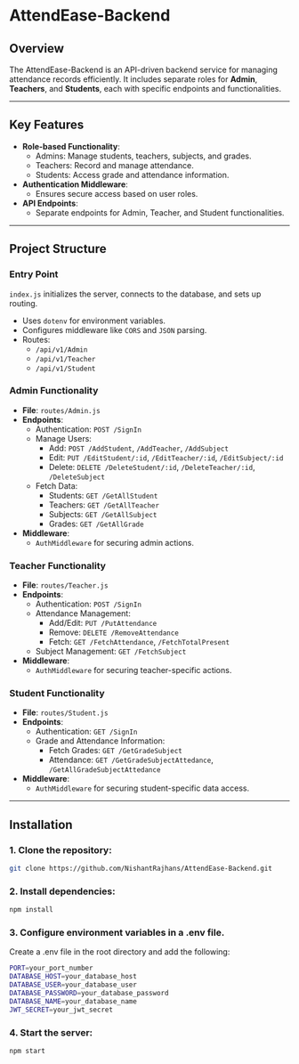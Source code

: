 # **AttendEase-Backend**

## **Overview**
The AttendEase-Backend is an API-driven backend service for managing attendance records efficiently. It includes separate roles for **Admin**, **Teachers**, and **Students**, each with specific endpoints and functionalities.

---

## **Key Features**
- **Role-based Functionality**:
  - Admins: Manage students, teachers, subjects, and grades.
  - Teachers: Record and manage attendance.
  - Students: Access grade and attendance information.
- **Authentication Middleware**:
  - Ensures secure access based on user roles.
- **API Endpoints**:
  - Separate endpoints for Admin, Teacher, and Student functionalities.

---

## **Project Structure**

### **Entry Point**
`index.js` initializes the server, connects to the database, and sets up routing.  
- Uses `dotenv` for environment variables.
- Configures middleware like `CORS` and `JSON` parsing.
- Routes:
  - `/api/v1/Admin`
  - `/api/v1/Teacher`
  - `/api/v1/Student`

### **Admin Functionality**
- **File**: `routes/Admin.js`
- **Endpoints**:
  - Authentication: `POST /SignIn`
  - Manage Users:
    - Add: `POST /AddStudent`, `/AddTeacher`, `/AddSubject`
    - Edit: `PUT /EditStudent/:id`, `/EditTeacher/:id`, `/EditSubject/:id`
    - Delete: `DELETE /DeleteStudent/:id`, `/DeleteTeacher/:id`, `/DeleteSubject`
  - Fetch Data:
    - Students: `GET /GetAllStudent`
    - Teachers: `GET /GetAllTeacher`
    - Subjects: `GET /GetAllSubject`
    - Grades: `GET /GetAllGrade`
- **Middleware**:
  - `AuthMiddleware` for securing admin actions.

### **Teacher Functionality**
- **File**: `routes/Teacher.js`
- **Endpoints**:
  - Authentication: `POST /SignIn`
  - Attendance Management:
    - Add/Edit: `PUT /PutAttendance`
    - Remove: `DELETE /RemoveAttendance`
    - Fetch: `GET /FetchAttendance`, `/FetchTotalPresent`
  - Subject Management: `GET /FetchSubject`
- **Middleware**:
  - `AuthMiddleware` for securing teacher-specific actions.

### **Student Functionality**
- **File**: `routes/Student.js`
- **Endpoints**:
  - Authentication: `GET /SignIn`
  - Grade and Attendance Information:
    - Fetch Grades: `GET /GetGradeSubject`
    - Attendance: `GET /GetGradeSubjectAttedance`, `/GetAllGradeSubjectAttedance`
- **Middleware**:
  - `AuthMiddleware` for securing student-specific data access.

---

## **Installation**

### 1. Clone the repository:
```bash
git clone https://github.com/NishantRajhans/AttendEase-Backend.git
```
### 2. Install dependencies:
```bash
npm install
```
### 3. Configure environment variables in a .env file.
Create a .env file in the root directory and add the following:
```bash
PORT=your_port_number
DATABASE_HOST=your_database_host
DATABASE_USER=your_database_user
DATABASE_PASSWORD=your_database_password
DATABASE_NAME=your_database_name
JWT_SECRET=your_jwt_secret
```
### 4. Start the server:
```bash
npm start
```
